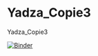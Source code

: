 # Yadza_Copie3
Yadza_Copie3

[![Binder](https://mybinder.org/badge_logo.svg)](https://mybinder.org/v2/gh/dfialaire/Yadza_Copie3/HEAD)

